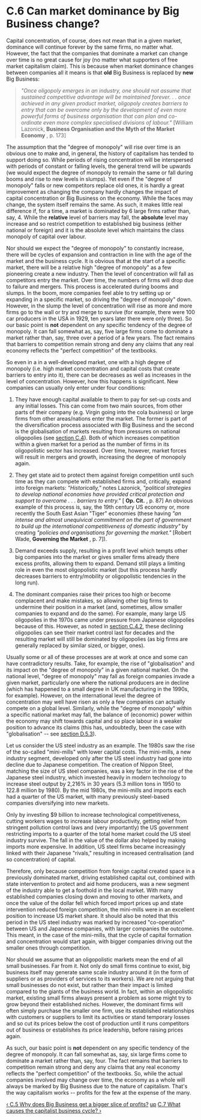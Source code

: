 # C.6 Can market dominance by Big Business change?

Capital concentration, of course, does not mean that in a given market,
dominance will continue forever by the same firms, no matter what. However,
the fact that the companies that dominate a market can change over time is no
great cause for joy (no matter what supporters of free market capitalism
claim). This is because when market dominance changes between companies all it
means is that **old** Big Business is replaced by **new** Big Business:

> _"Once oligopoly emerges in an industry, one should not assume that
> sustained competitive advantage will be maintained forever. . . once
> achieved in any given product market, oligopoly creates barriers to entry
> that can be overcome only by the development of even more powerful forms of
> business organisation that can plan and co-ordinate even more complex
> specialised divisions of labour."_ [William Lazonick, **Business
> Organisation and the Myth of the Market Economy** , p. 173]

The assumption that the "degree of monopoly" will rise over time is an obvious
one to make and, in general, the history of capitalism has tended to support
doing so. While periods of rising concentration will be interspersed with
periods of constant or falling levels, the general trend will be upwards (we
would expect the degree of monopoly to remain the same or fall during booms
and rise to new levels in slumps). Yet even if the "degree of monopoly" falls
or new competitors replace old ones, it is hardly a great improvement as
changing the company hardly changes the impact of capital concentration or Big
Business on the economy. While the faces may change, the system itself remains
the same. As such, it makes little real difference if, for a time, a market is
dominated by 6 large firms rather than, say, 4. While the **relative** level
of barriers may fall, the **absolute** level may increase and so restrict
competition to established big business (either national or foreign) and it is
the absolute level which maintains the class monopoly of capital over labour.

Nor should we expect the "degree of monopoly" to constantly increase, there
will be cycles of expansion and contraction in line with the age of the market
and the business cycle. It is obvious that at the start of a specific market,
there will be a relative high "degree of monopoly" as a few pioneering create
a new industry. Then the level of concentration will fall as competitors entry
the market. Over time, the numbers of firms will drop due to failure and
mergers. This process is accelerated during booms and slumps. In the boom,
more companies feel able to try setting up or expanding in a specific market,
so driving the "degree of monopoly" down. However, in the slump the level of
concentration will rise as more and more firms go to the wall or try and merge
to survive (for example, there were 100 car producers in the USA in 1929, ten
years later there were only three). So our basic point is **not** dependent on
any specific tendency of the degree of monopoly. It can fall somewhat as, say,
five large firms come to dominate a market rather than, say, three over a
period of a few years. The fact remains that barriers to competition remain
strong and deny any claims that any real economy reflects the "perfect
competition" of the textbooks.

So even in a in a well-developed market, one with a high degree of monopoly
(i.e. high market concentration and capital costs that create barriers to
entry into it), there can be decreases as well as increases in the level of
concentration. However, how this happens is significant. New companies can
usually only enter under four conditions:

1) They have enough capital available to them to pay for set-up costs and any
initial losses. This can come from two main sources, from other parts of their
company (e.g. Virgin going into the cola business) or large firms from other
areas/nations enter the market. The former is part of the diversification
process associated with Big Business and the second is the globalisation of
markets resulting from pressures on national oligopolies (see [section
C.4](secC4.md)). Both of which increases competition within a given market
for a period as the number of firms in its oligopolistic sector has increased.
Over time, however, market forces will result in mergers and growth,
increasing the degree of monopoly again.

2) They get state aid to protect them against foreign competition until such
time as they can compete with established firms and, critically, expand into
foreign markets: _"Historically,"_ notes Lazonick, _"political strategies to
develop national economies have provided critical protection and support to
overcome . . . barriers to entry."_ [ **Op. Cit.** , p. 87] An obvious example
of this process is, say, the 19th century US economy or, more recently the
South East Asian "Tiger" economies (these having _"an intense and almost
unequivical commitment on the part of government to build up the international
competitiveness of domestic industry"_ by creating _"policies and
organisations for governing the market."_ [Robert Wade, **Governing the
Market** , p. 7]).

3) Demand exceeds supply, resulting in a profit level which tempts other big
companies into the market or gives smaller firms already there excess profits,
allowing them to expand. Demand still plays a limiting role in even the most
oligopolistic market (but this process hardly decreases barriers to
entry/mobility or oligopolistic tendencies in the long run).

4) The dominant companies raise their prices too high or become complacent and
make mistakes, so allowing other big firms to undermine their position in a
market (and, sometimes, allow smaller companies to expand and do the same).
For example, many large US oligopolies in the 1970s came under pressure from
Japanese oligopolies because of this. However, as noted in [section
C.4.2](secC4.md#secc42), these declining oligopolies can see their market
control last for decades and the resulting market will still be dominated by
oligopolies (as big firms are generally replaced by similar sized, or bigger,
ones).

Usually some or all of these processes are at work at once and some can have
contradictory results. Take, for example, the rise of "globalisation" and its
impact on the "degree of monopoly" in a given national market. On the national
level, "degree of monopoly" may fall as foreign companies invade a given
market, particularly one where the national producers are in decline (which
has happened to a small degree in UK manufacturing in the 1990s, for example).
However, on the international level the degree of concentration may well have
risen as only a few companies can actually compete on a global level.
Similarly, while the "degree of monopoly" within a specific national market
may fall, the balance of (economic) power within the economy may shift towards
capital and so place labour in a weaker position to advance its claims (this
has, undoubtedly, been the case with "globalisation" -- see [section
D.5.3](seD5.md#secd53)).

Let us consider the US steel industry as an example. The 1980s saw the rise of
the so-called "mini-mills" with lower capital costs. The mini-mills, a new
industry segment, developed only after the US steel industry had gone into
decline due to Japanese competition. The creation of Nippon Steel, matching
the size of US steel companies, was a key factor in the rise of the Japanese
steel industry, which invested heavily in modern technology to increase steel
output by 2,216% in 30 years (5.3 million tons in 1950 to 122.8 million by
1980). By the mid 1980s, the mini-mills and imports each had a quarter of the
US market, with many previously steel-based companies diversifying into new
markets.

Only by investing $9 billion to increase technological competitiveness,
cutting workers wages to increase labour productivity, getting relief from
stringent pollution control laws and (very importantly) the US government
restricting imports to a quarter of the total home market could the US steel
industry survive. The fall in the value of the dollar also helped by making
imports more expensive. In addition, US steel firms became increasingly linked
with their Japanese "rivals," resulting in increased centralisation (and so
concentration) of capital.

Therefore, only because competition from foreign capital created space in a
previously dominated market, driving established capital out, combined with
state intervention to protect and aid home producers, was a new segment of the
industry able to get a foothold in the local market. With many established
companies closing down and moving to other markets, and once the value of the
dollar fell which forced import prices up and state intervention reduced
foreign competition, the mini-mills were in an excellent position to increase
US market share. It should also be noted that this period in the US steel
industry was marked by increased "co-operation" between US and Japanese
companies, with larger companies the outcome. This meant, in the case of the
mini-mills, that the cycle of capital formation and concentration would start
again, with bigger companies driving out the smaller ones through competition.

Nor should we assume that an oligopolistic markets mean the end of all small
businesses. Far from it. Not only do small firms continue to exist, big
business itself may generate same scale industry around it (in the form of
suppliers or as providers of services to its workers). We are not arguing that
small businesses do not exist, but rather than their impact is limited
compared to the giants of the business world. In fact, within an oligopolistic
market, existing small firms always present a problem as some might try to
grow beyond their established niches. However, the dominant firms will often
simply purchase the smaller one firm, use its established relationships with
customers or suppliers to limit its activities or stand temporary losses and
so cut its prices below the cost of production until it runs competitors out
of business or establishes its price leadership, before raising prices again.

As such, our basic point is **not** dependent on any specific tendency of the
degree of monopoly. It can fall somewhat as, say, six large firms come to
dominate a market rather than, say, four. The fact remains that barriers to
competition remain strong and deny any claims that any real economy reflects
the "perfect competition" of the textbooks. So, while the actual companies
involved may change over time, the economy as a whole will always be marked by
Big Business due to the nature of capitalism. That's the way capitalism works
-- profits for the few at the expense of the many.

[‹ C.5 Why does Big Business get a bigger slice of profits?](secC5.md "Go to
previous page") [up](secCcon.md "Go to parent page") [C.7 What causes the
capitalist business cycle? ›](secC7.md "Go to next page")


